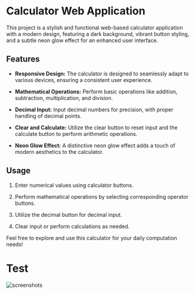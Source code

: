 # Calculator Web Application

This project is a stylish and functional web-based calculator application with a modern design, featuring a dark background, vibrant button styling, and a subtle neon glow effect for an enhanced user interface.

## Features

- **Responsive Design:** The calculator is designed to seamlessly adapt to various devices, ensuring a consistent user experience.
  
- **Mathematical Operations:** Perform basic operations like addition, subtraction, multiplication, and division.
  
- **Decimal Input:** Input decimal numbers for precision, with proper handling of decimal points.
  
- **Clear and Calculate:** Utilize the clear button to reset input and the calculate button to perform arithmetic operations.
  
- **Neon Glow Effect:** A distinctive neon glow effect adds a touch of modern aesthetics to the calculator.

## Usage

1. Enter numerical values using calculator buttons.
  
2. Perform mathematical operations by selecting corresponding operator buttons.
  
3. Utilize the decimal button for decimal input.
  
4. Clear input or perform calculations as needed.

Feel free to explore and use this calculator for your daily computation needs!

# Test

![screenshots](https://github.com/Nellose/Calculator-Web/OTHER/screenshots.jpg)
